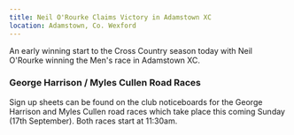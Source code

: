 ```yaml
---
title: Neil O'Rourke Claims Victory in Adamstown XC
location: Adamstown, Co. Wexford
---
```


An early winning start to the Cross Country season today with Neil O'Rourke winning
the Men's race in Adamstown XC.

### George Harrison / Myles Cullen Road Races

Sign up sheets can be found on the club noticeboards for the George Harrison and Myles Cullen road
races which take place this coming Sunday (17th September). Both races start at 11:30am.

